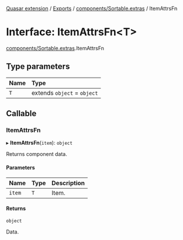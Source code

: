 [Quasar extension](../index.md) / [Exports](../modules.md) / [components/Sortable.extras](../modules/components_Sortable_extras.md) / ItemAttrsFn

# Interface: ItemAttrsFn<T\>

[components/Sortable.extras](../modules/components_Sortable_extras.md).ItemAttrsFn

## Type parameters

| Name | Type |
| :------ | :------ |
| `T` | extends `object` = `object` |

## Callable

### ItemAttrsFn

▸ **ItemAttrsFn**(`item`): `object`

Returns component data.

#### Parameters

| Name | Type | Description |
| :------ | :------ | :------ |
| `item` | `T` | Item. |

#### Returns

`object`

Data.
